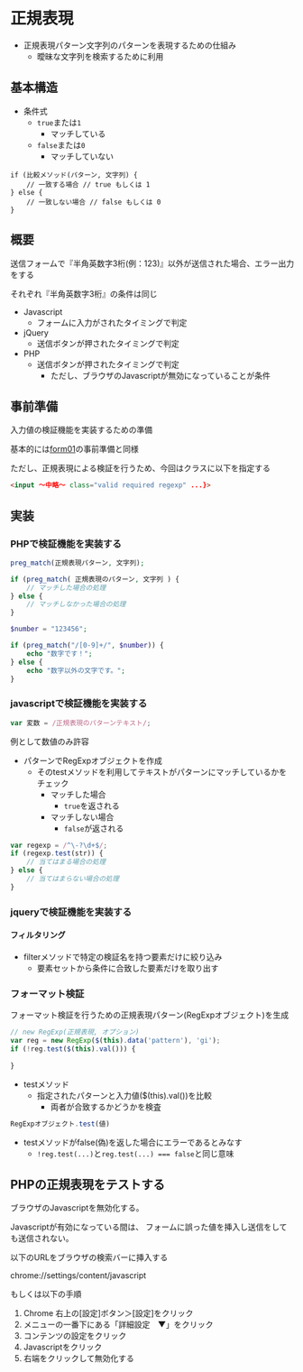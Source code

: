 # 正規表現

* 正規表現パターン文字列のパターンを表現するための仕組み
    * 曖昧な文字列を検索するために利用

## 基本構造

* 条件式
    * `true`または`1`
        * マッチしている
    * `false`または`0`
        * マッチしていない

```
if (比較メソッド(パターン, 文字列) {
    // 一致する場合 // true もしくは 1
} else {
    // 一致しない場合 // false もしくは 0
}
```

## 概要

送信フォームで『半角英数字3桁(例：123)』以外が送信された場合、エラー出力をする

それぞれ『半角英数字3桁』の条件は同じ

* Javascript
    * フォームに入力がされたタイミングで判定
* jQuery
    * 送信ボタンが押されたタイミングで判定
* PHP
    * 送信ボタンが押されたタイミングで判定
        * ただし、ブラウザのJavascriptが無効になっていることが条件

## 事前準備

入力値の検証機能を実装するための準備

基本的には[form01](../form01/README.md)の事前準備と同様

ただし、正規表現による検証を行うため、今回はクラスに以下を指定する

```html
<input 〜中略〜 class="valid required regexp" ...}>
```

## 実装

### PHPで検証機能を実装する

```php
preg_match(正規表現パターン, 文字列);
```

```php
if (preg_match( 正規表現のパターン, 文字列 ) {
	// マッチした場合の処理
} else {
	// マッチしなかった場合の処理
}
```

```php
$number = "123456";

if (preg_match("/[0-9]+/", $number)) {
	echo "数字です！";
} else {
	echo "数字以外の文字です。";
}
```

### javascriptで検証機能を実装する

```javascript
var 変数 = /正規表現のパターンテキスト/;
```

例として数値のみ許容

* パターンでRegExpオブジェクトを作成
    * そのtestメソッドを利用してテキストがパターンにマッチしているかをチェック
        * マッチした場合
            * `true`を返される
        * マッチしない場合
            * `false`が返される

```javascript
var regexp = /^\-?\d+$/;
if (regexp.test(str)) {
    // 当てはまる場合の処理
} else {
    // 当てはまらない場合の処理
}
```

### jqueryで検証機能を実装する

#### フィルタリング

* filterメソッドで特定の検証名を持つ要素だけに絞り込み
    * 要素セットから条件に合致した要素だけを取り出す

### フォーマット検証

フォーマット検証を行うための正規表現パターン(RegExpオブジェクト)を生成

```javascript
// new RegExp(正規表現, オプション)
var reg = new RegExp($(this).data('pattern'), 'gi');
if (!reg.test($(this).val())) {
    
}
```

* testメソッド
    * 指定されたパターンと入力値($(this).val())を比較
        * 両者が合致するかどうかを検査

```javascript
RegExpオブジェクト.test(値)
```

* testメソッドがfalse(偽)を返した場合にエラーであるとみなす
    * `!reg.test(...)`と`reg.test(...) === false`と同じ意味

## PHPの正規表現をテストする

ブラウザのJavascriptを無効化する。

Javascriptが有効になっている間は、
フォームに誤った値を挿入し送信をしても送信されない。

以下のURLをブラウザの検索バーに挿入する

chrome://settings/content/javascript

もしくは以下の手順

1. Chrome 右上の[設定]ボタン＞[設定]をクリック
2. メニューの一番下にある「詳細設定　▼」をクリック
3. コンテンツの設定をクリック
4. Javascriptをクリック
5. 右端をクリックして無効化する

